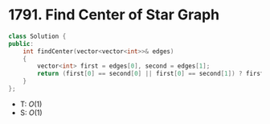 # 1791. Find Center of Star Graph

```cpp
class Solution {
public:
    int findCenter(vector<vector<int>>& edges)
    {
        vector<int> first = edges[0], second = edges[1];
        return (first[0] == second[0] || first[0] == second[1]) ? first[0] : first[1];
    }
};
```

- T: $O(1)$
- S: $O(1)$
